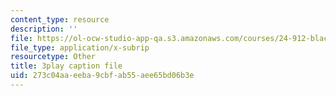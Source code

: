 ```yaml
---
content_type: resource
description: ''
file: https://ol-ocw-studio-app-qa.s3.amazonaws.com/courses/24-912-black-matters-introduction-to-black-studies-spring-2017/273c04aaeeba9cbfab55aee65bd06b3e_RMONbz_0-Rk.srt
file_type: application/x-subrip
resourcetype: Other
title: 3play caption file
uid: 273c04aa-eeba-9cbf-ab55-aee65bd06b3e
---
```

